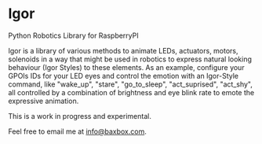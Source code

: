 # Igor
Python Robotics Library for RaspberryPI

Igor is a library of various methods to animate LEDs, actuators, 
motors, solenoids in a way that might be used in robotics to 
express natural looking behaviour (Igor Styles) to these
elements. As an example, configure your GPOIs IDs for your LED eyes and control the emotion with an Igor-Style command, like "wake_up", "stare", "go_to_sleep", "act_suprised", "act_shy", all controlled by a combination of brightness and eye blink rate to emote the expressive animation.

This is a work in progress and experimental.

Feel free to email me at info@baxbox.com.
